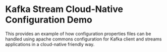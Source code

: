 # Kafka Stream Cloud-Native Configuration Demo

This provides an example of how configuration properties files can be handled
using apache commons configuration for Kafka client and streams applications 
in a cloud-native friendly way.